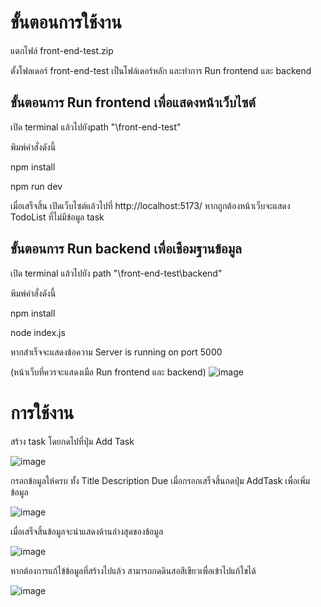 # ขั้นตอนการใช้งาน
แตกไฟล์ front-end-test.zip 

ตั้งโฟลเดอร์ front-end-test เป็นโฟล์เดอร์หลัก และทำการ Run frontend และ backend

## ขั้นตอนการ Run frontend เพื่อแสดงหน้าเว็บไซต์
เปิด terminal แล้วไปยังpath "\front-end-test" 

พิมพ์คำสั่งดังนี้

npm install

npm run dev

เมื่อเสร็จสิ้น เปิดเว็บไซต์แล้วไปที่ http://localhost:5173/ หากถูกต้องหน้าเว็บจะแสดง TodoList ที่ไม่มีข้อมูล task

## ขั้นตอนการ Run backend เพื่อเชือมฐานข้อมูล
เปิด terminal แล้วไปยัง path "\front-end-test\backend" 

พิมพ์คำสั่งดังนี้

npm install

node index.js

หากสำเร็จจะแสดงข้อความ Server is running on port 5000

(หน้าเว็บที่ควรจะแสดงเมือ Run frontend และ backend)
![image](https://github.com/user-attachments/assets/61a8820a-f061-4d1b-a9ed-5b0ae78567c7)

# การใช้งาน
สร้าง task โดยกดไปที่ปุ่ม Add Task

![image](https://github.com/user-attachments/assets/36033416-ef60-4502-8f33-6dff22c805b4)

กรอกข้อมูลให้ครบ ทั้ง Title Description Due เมื่อกรอกเสร็จสิ้นกดปุ่ม AddTask เพื่อเพิ่มข้อมูล

![image](https://github.com/user-attachments/assets/34ab8531-62f3-4ab4-ba6a-934d518921e2)

เมื่อเสร็จสิ้นข้อมูลจะนำแสดงด้านล่างสุดของข้อมูล

![image](https://github.com/user-attachments/assets/4fc91158-f87f-4cac-a50e-0061120d469b)

หากต้องการแก้ไข้ข้อมูลที่สร้างไปแล้ว สามารถกดดินสอสีเขียวเพื่อเข้าไปแก้ไขได้

![image](https://github.com/user-attachments/assets/c25aca12-2b85-43c3-ab65-55c16dbad699)

